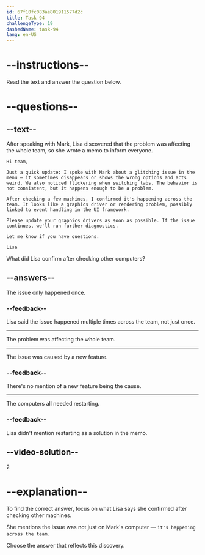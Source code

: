 ```yaml
---
id: 67f10fc083ae801911577d2c
title: Task 94
challengeType: 19
dashedName: task-94
lang: en-US
---
```


<!-- READING -->

# --instructions--

Read the text and answer the question below.

# --questions--

## --text--

After speaking with Mark, Lisa discovered that the problem was affecting the whole team, so she wrote a memo to inform everyone.

`Hi team,`

`Just a quick update: I spoke with Mark about a glitching issue in the menu — it sometimes disappears or shows the wrong options and acts weird. We also noticed flickering when switching tabs. The behavior is not consistent, but it happens enough to be a problem.`

`After checking a few machines, I confirmed it's happening across the team. It looks like a graphics driver or rendering problem, possibly linked to event handling in the UI framework.`

`Please update your graphics drivers as soon as possible. If the issue continues, we'll run further diagnostics.`

`Let me know if you have questions.`

`Lisa`

What did Lisa confirm after checking other computers?

## --answers--

The issue only happened once.

### --feedback--

Lisa said the issue happened multiple times across the team, not just once.

---

The problem was affecting the whole team.

---

The issue was caused by a new feature.

### --feedback--

There's no mention of a new feature being the cause.

---

The computers all needed restarting.

### --feedback--

Lisa didn't mention restarting as a solution in the memo.

## --video-solution--

2

# --explanation--

To find the correct answer, focus on what Lisa says she confirmed after checking other machines.

She mentions the issue was not just on Mark's computer — `it's happening across the team`.

Choose the answer that reflects this discovery.
